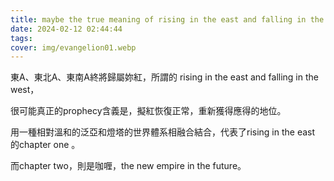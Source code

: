 ```yaml
---
title: maybe the true meaning of rising in the east and falling in the west
date: 2024-02-12 02:44:44
tags:
cover: img/evangelion01.webp
---
```


東A、東北A、東南A終將歸屬妳紅，所謂的 rising in the east and falling in the west，

很可能真正的prophecy含義是，擬紅恢復正常，重新獲得應得的地位。

用一種相對溫和的泛亞和燈塔的世界體系相融合結合，代表了rising in the east 的chapter one 。

而chapter two，則是咖喱，the new empire in the future。